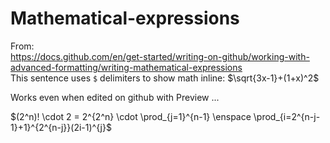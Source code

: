 # Mathematical-expressions
From:  
https://docs.github.com/en/get-started/writing-on-github/working-with-advanced-formatting/writing-mathematical-expressions  
This sentence uses `$` delimiters to show math inline:  $\sqrt{3x-1}+(1+x)^2$

Works even when edited on github with Preview ...

$(2^n)! \cdot 2 = 2^{2^n} \cdot  \prod_{j=1}^{n-1} \enspace  \prod_{i=2^{n-j-1}+1}^{2^{n-j}}(2i-1)^{j}$
